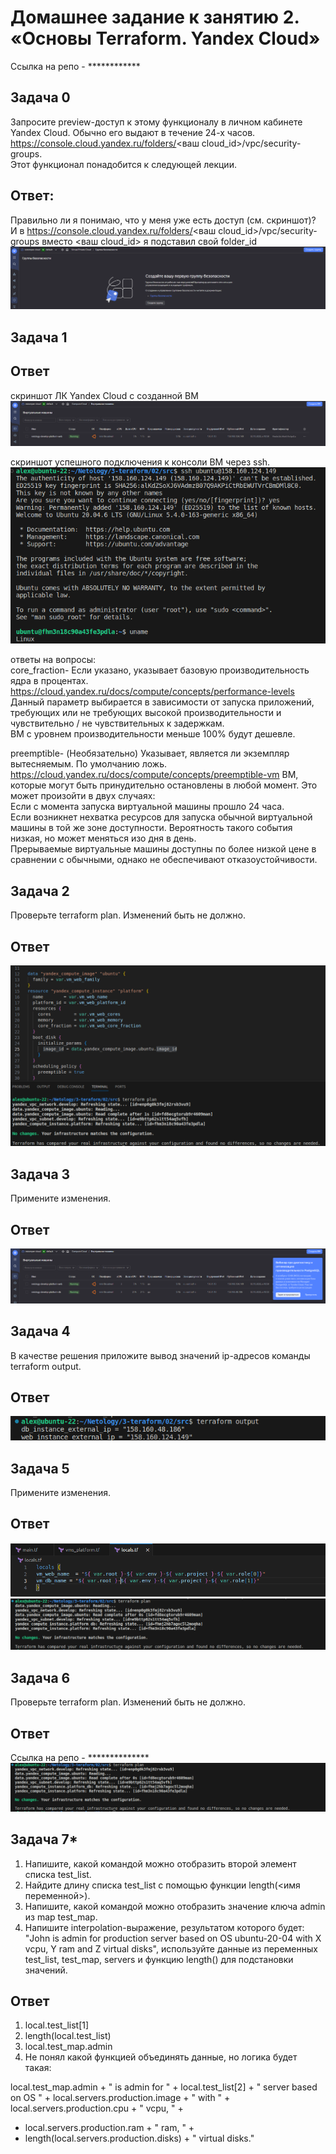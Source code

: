 # Домашнее задание к занятию 2.  «Основы Terraform. Yandex Cloud»
  
Ссылка на репо - ************

## Задача 0
Запросите preview-доступ к этому функционалу в личном кабинете Yandex Cloud. Обычно его выдают в течение 24-х часов. https://console.cloud.yandex.ru/folders/<ваш cloud_id>/vpc/security-groups.  
Этот функционал понадобится к следующей лекции.  

## Ответ:
Правильно ли я понимаю, что у меня уже есть доступ (см. скриншот)?  
И в  https://console.cloud.yandex.ru/folders/<ваш cloud_id>/vpc/security-groups вместо <ваш cloud_id> я подставил свой folder_id  
![ScreenShot](https://github.com/estomper/devops-netology/blob/main/03-ter-homeworks/02/img/img_0.png)  

## Задача 1
## Ответ
скриншот ЛК Yandex Cloud с созданной ВМ  
![ScreenShot](https://github.com/estomper/devops-netology/blob/main/03-ter-homeworks/02/img/img_1.png)  
  
скриншот успешного подключения к консоли ВМ через ssh.  
![ScreenShot](https://github.com/estomper/devops-netology/blob/main/03-ter-homeworks/02/img/img_2.png)  
  
ответы на вопросы:  
core_fraction- Если указано, указывает базовую производительность ядра в процентах. https://cloud.yandex.ru/docs/compute/concepts/performance-levels  
Данный параметр выбирается в зависимости от запуска приложений, требующих или не требующих высокой производительности и чувствительно / не чувствительных к задержкам.  
ВМ с уровнем производительности меньше 100% будут дешевле.  
  
preemptible- (Необязательно) Указывает, является ли экземпляр вытесняемым. По умолчанию ложь. https://cloud.yandex.ru/docs/compute/concepts/preemptible-vm 
ВМ, которые могут быть принудительно остановлены в любой момент. Это может произойти в двух случаях:  
Если с момента запуска виртуальной машины прошло 24 часа.  
Если возникнет нехватка ресурсов для запуска обычной виртуальной машины в той же зоне доступности. Вероятность такого события низкая, но может меняться изо дня в день.  
Прерываемые виртуальные машины доступны по более низкой цене в сравнении с обычными, однако не обеспечивают отказоустойчивости.  


## Задача 2
Проверьте terraform plan. Изменений быть не должно.  
## Ответ
![ScreenShot](https://github.com/estomper/devops-netology/blob/main/03-ter-homeworks/02/img/img_3.png)  

## Задача 3
Примените изменения.  
## Ответ
![ScreenShot](https://github.com/estomper/devops-netology/blob/main/03-ter-homeworks/02/img/img_4.png)  

## Задача 4
В качестве решения приложите вывод значений ip-адресов команды terraform output.  
## Ответ
![ScreenShot](https://github.com/estomper/devops-netology/blob/main/03-ter-homeworks/02/img/img_5.png)  

## Задача 5
Примените изменения.
## Ответ
![ScreenShot](https://github.com/estomper/devops-netology/blob/main/03-ter-homeworks/02/img/img_6.png)  
![ScreenShot](https://github.com/estomper/devops-netology/blob/main/03-ter-homeworks/02/img/img_7.png)  

## Задача 6
Проверьте terraform plan. Изменений быть не должно.
## Ответ
Ссылка на репо - **************
![ScreenShot](https://github.com/estomper/devops-netology/blob/main/03-ter-homeworks/02/img/img_8.png)  


## Задача 7*
1. Напишите, какой командой можно отобразить второй элемент списка test_list.  
2. Найдите длину списка test_list с помощью функции length(<имя переменной>).  
3. Напишите, какой командой можно отобразить значение ключа admin из map test_map.  
4. Напишите interpolation-выражение, результатом которого будет: "John is admin for production server based on OS ubuntu-20-04 with X vcpu, Y ram and Z virtual disks", используйте данные из переменных test_list, test_map, servers и функцию length() для подстановки значений.  

## Ответ
1. local.test_list[1]  
2. length(local.test_list)  
3. local.test_map.admin  
4. Не понял какой функцией объединять данные, но логика будет такая:  
    
local.test_map.admin + " is admin for " + local.test_list[2] + 
" server based on OS " + local.servers.production.image +
 " with " + local.servers.production.cpu + " vcpu, " + 
 + local.servers.production.ram + " ram, " + 
 + length(local.servers.production.disks) + " virtual disks."